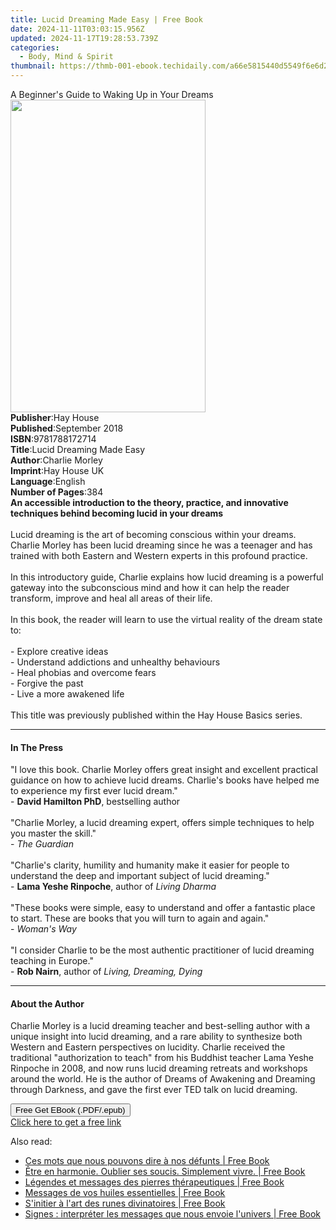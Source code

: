 ```yaml
---
title: Lucid Dreaming Made Easy | Free Book
date: 2024-11-11T03:03:15.956Z
updated: 2024-11-17T19:28:53.739Z
categories:
  - Body, Mind & Spirit
thumbnail: https://thmb-001-ebook.techidaily.com/a66e5815440d5549f6e6d2ec58fd9c023aa2bd4d32f2935ec8eaae829f881b7a.jpg
---
```

<main id="book-container">
  <div class="flex flex-col">
    <div class="book-brief flex-1 py-6 px-4 sm:p-6 md:py-10 md:px-8">
      <!-- brief-->
      <div class="book-brief-main">
        A Beginner's Guide to Waking Up in Your Dreams
      </div>
    </div>
    <div
      class="book-meta-info flex-1 grid gap-4 col-start-1 col-end-3 row-start-1 sm:mb-6 sm:grid-cols-4 lg:gap-6 lg:col-start-2 lg:row-end-6 lg:row-span-6 lg:mb-0"
    >
      <div
        class="book-meta-info-left place-content-center mt-4 p-4 text-sm leading-6 col-start-2 col-span-2 dark:text-slate-400"
      >
        <img
          class="w-full h-500 object-cover rounded-lg sm:h-255 sm:col-span-2 lg:col-span-full"
          src="https://img-001-ebook.techidaily.com/f3d5c261f661e2ec5a26423260b2950c20e361f022f7c9a9d7378fa5665f77ff.jpg"
          alt=""
          width="312"
          height="500"
        />
      </div>
      <div
        class="book-meta-info-right mt-2 col-start-1 row-start-2 col-span-3 self-center"
      >
        <!-- meta data  -->
        <div class="flex flex-col px-4 md:px-8">
          <div class="flex-1">
            <strong>Publisher</strong>:<span class="px-2">Hay House</span>
          </div>
          <div class="flex-1">
            <strong>Published</strong>:<span class="px-2">September 2018</span>
          </div>
          <div class="flex-1">
            <strong>ISBN</strong>:<span class="px-2">9781788172714</span>
          </div>
          <div class="flex-1">
            <strong>Title</strong>:<span class="px-2"
              >Lucid Dreaming Made Easy</span
            >
          </div>
          <div class="flex-1">
            <strong>Author</strong>:<span class="px-2">Charlie Morley</span>
          </div>
          <div class="flex-1">
            <strong>Imprint</strong>:<span class="px-2">Hay House UK</span>
          </div>
          <div class="flex-1">
            <strong>Language</strong>:<span class="px-2">English</span>
          </div>
          <div class="flex-1">
            <strong>Number of Pages</strong>:<span class="px-2">384</span>
          </div>
        </div>
      </div>
    </div>
    <div class="book-description flex-1 py-6 px-4 sm:p-6 md:py-10 md:px-8">
      <div class="book-description-main">
        <div accordion-content="" id="description">
          <b
            >An accessible introduction to the theory, practice, and innovative
            techniques behind becoming lucid in your dreams</b
          ><br /><br />Lucid dreaming is the art of becoming conscious within
          your dreams. Charlie Morley has been lucid dreaming since he was a
          teenager and has trained with both Eastern and Western experts in this
          profound practice.<br /><br />In this introductory guide, Charlie
          explains how lucid dreaming is a powerful gateway into the
          subconscious mind and how it can help the reader transform, improve
          and heal all areas of their life.<br /><br />In this book, the reader
          will learn to use the virtual reality of the dream state to:<br /><br />-
          Explore creative ideas<br />- Understand addictions and unhealthy
          behaviours<br />- Heal phobias and overcome fears<br />- Forgive the
          past<br />- Live a more awakened life<br /><br />This title was
          previously published within the Hay House Basics series.
        </div>
        <div class="accordion-fader"></div>
      </div>
    </div>
    <div class="book-excerpts flex-1 py-6 px-4 sm:p-6 md:py-10 md:px-8">
      <!-- excerpts-->
      <div class="book-excerpts-main">
        <hr />
        <h4 class="placeholder placeholder-heading">
          <span>In The Press</span>
        </h4>
        <p>
          "I love this book. Charlie Morley offers great insight and excellent
          practical guidance on how to achieve lucid dreams. Charlie's books
          have helped me to experience my first ever lucid dream."&nbsp;<br />-&nbsp;<b
            >David Hamilton PhD</b
          >, bestselling author<br /><br />"Charlie Morley, a lucid dreaming
          expert, offers simple techniques to help you master the
          skill."&nbsp;<br />-&nbsp;<i>The Guardian</i><br /><br />"Charlie's
          clarity, humility and humanity make it easier for people to understand
          the deep and important subject of lucid dreaming."&nbsp;<br />-&nbsp;<b
            >Lama Yeshe Rinpoche</b
          >, author of&nbsp;<i>Living Dharma</i><br /><br />"These books were
          simple, easy to understand and offer a fantastic place to start. These
          are books that you will turn to again and again."&nbsp;<br />-&nbsp;<i
            >Woman's Way</i
          ><br /><br />"I consider Charlie to be the most authentic practitioner
          of lucid dreaming teaching in Europe."&nbsp;<br />-&nbsp;<b
            >Rob Nairn</b
          >, author of&nbsp;<i>Living, Dreaming, Dying</i>
        </p>
      </div>
    </div>
    <div class="book-about-author flex-1 py-6 px-4 sm:p-6 md:py-10 md:px-8">
      <!-- about author-->
      <div class="book-main-author-main">
        <hr />
        <h4 class="placeholder placeholder-heading">
          <span>About the Author</span>
        </h4>
        <p>
          Charlie Morley is a lucid dreaming teacher and best-selling author
          with a unique insight into lucid dreaming, and a rare ability to
          synthesize both Western and Eastern perspectives on lucidity. Charlie
          received the traditional "authorization to teach" from his Buddhist
          teacher Lama Yeshe Rinpoche in 2008, and now runs lucid dreaming
          retreats and workshops around the world. He is the author of Dreams of
          Awakening and Dreaming through Darkness, and gave the first ever TED
          talk on lucid dreaming.
        </p>
      </div>
    </div>
    <div class="book-free-get flex-1 py-6 px-4 sm:p-6 md:py-10 md:px-8">
      <button
        id="btn-free-get"
        class="bg-blue-500 hover:bg-blue-700 text-white font-bold py-2 px-4 rounded"
      >
        Free Get EBook (.PDF/.epub)
      </button>
      <div id="countdown-display" class="px-2 text-lg mt-2"></div>
      <a
        id="free-link"
        class="hidden bg-blue-500 hover:bg-blue-700 text-white font-bold py-2 px-4 rounded"
        href="https://www.ebooks.com/en-us/book/96261011/lucid-dreaming-made-easy/charlie-morley/"
        target="_blank"
        >Click here to get a free link</a
      >
    </div>
    <script>
      let countdownTime = 0;
      let countdownInterval = null;
      document
        .getElementById('btn-free-get')
        .addEventListener('click', startCountdown);
      function startCountdown() {
        countdownTime = new Date().getTime() + 60000 * 3;
        countdownInterval = setInterval(updateCountdown, 1000);
        document.getElementById('btn-free-get').disabled = true;
        document
          .getElementById('btn-free-get')
          .classList.add('bg-gray-500', 'cursor-not-allowed');
      }
      function updateCountdown() {
        let currentTime = new Date().getTime();
        let timeLeft = countdownTime - currentTime;
        let secondsLeft = Math.floor(timeLeft / 1000);
        document.getElementById('countdown-display').innerHTML =
          `Remaining time: ${secondsLeft} seconds.`;
        if (secondsLeft <= 0) {
          clearInterval(countdownInterval);
          document.getElementById('btn-free-get').classList.add('hidden');
          document.getElementById('free-link').classList.remove('hidden');
          document.getElementById('countdown-display').innerHTML = '';
        }
      }
    </script>
  </div>
</main>

<ins class="adsbygoogle"
      style="display:block"
      data-ad-client="ca-pub-7571918770474297"
      data-ad-slot="8358498916"
      data-ad-format="auto"
      data-full-width-responsive="true"></ins>
    

<span class="atpl-alsoreadstyle">Also read:</span>
<div><ul>
<li><a href="https://novels-ebooks.techidaily.com/210664315-9782889700547-ces-mots-que-nous-pouvons-dire-a-nos-defunts/"><u>Ces mots que nous pouvons dire à nos défunts | Free Book</u></a></li>
<li><a href="https://novels-ebooks.techidaily.com/210664322-9782889052370-etre-en-harmonie-oublier-ses-soucis-simplement-vivre/"><u>Être en harmonie. Oublier ses soucis. Simplement vivre. | Free Book</u></a></li>
<li><a href="https://novels-ebooks.techidaily.com/210664275-9782889700721-legendes-et-messages-des-pierres-therapeutiques/"><u>Légendes et messages des pierres thérapeutiques | Free Book</u></a></li>
<li><a href="https://novels-ebooks.techidaily.com/210664311-9782889700530-messages-de-vos-huiles-essentielles/"><u>Messages de vos huiles essentielles | Free Book</u></a></li>
<li><a href="https://novels-ebooks.techidaily.com/210664269-9782889700752-sinitier-a-lart-des-runes-divinatoires/"><u>S'initier à l'art des runes divinatoires | Free Book</u></a></li>
<li><a href="https://novels-ebooks.techidaily.com/210664261-9782889700776-signes-interpreter-les-messages-que-nous-envoie-lunivers/"><u>Signes : interpréter les messages que nous envoie l'univers | Free Book</u></a></li>
</ul></div>

